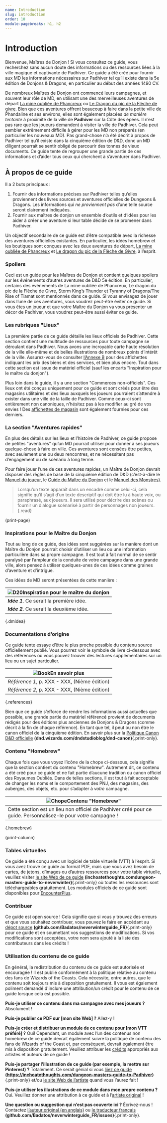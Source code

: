 ```yaml
---
name: Introduction
slug: introduction
order: 10
module-pagebreaks: h1, h2
---
```


# Introduction

Bienvenue, Maîtres de Donjon ! Si vous consultez ce guide, vous recherchez sans aucun doute des informations ou des ressources liées à la ville magique et captivante de Padhiver. Ce guide a été créé pour fournir aux MD les informations nécessaires sur Padhiver tel qu’il existe dans la 5e édition de Donjons & Dragons, en particulier au début des années 1490 CV.

De nombreux Maîtres de Donjon ont commencé leurs campagnes, et souvent leur rôle de MD, en utilisant une des merveilleuses aventures de départ [La mine oubliée de Phancreux](https://www.dndbeyond.com/sources/lmop) ou [Le Dragon du pic de la Flèche de givre](https://www.dndbeyond.com/sources/doip). Bien que ces aventures offrent beaucoup à faire dans la petite ville de Phandaline et ses environs, elles sont également placées *de manière tentante* à proximité de la ville de **Padhiver** sur la Côte des épées. Il n’est pas rare que les joueurs demandent à visiter la ville de Padhiver. Cela peut sembler extrêmement difficile à gérer pour les MD non préparés (en particulier les nouveaux MD). Pas grand-chose n’a été décrit à propos de Padhiver tel qu’il existe dans la cinquième édition de D&D, donc un MD diligent pourrait se sentir obligé de parcourir des tonnes de vieux documents. Ce guide tente de regrouper une grande partie de ces informations et d’aider tous ceux qui cherchent à s’aventurer dans Padhiver.

## À propos de ce guide

Il a 2 buts principaux :
1. Fournir des informations précises sur Padhiver telles qu’elles proviennent des livres sources et aventures officielles de Dungeons & Dragons. Les informations qui *ne proviennent pas* d’une telle source seront clairement indiquées.
2. Fournir aux maîtres de donjon un ensemble d’outils et d’idées pour les aider à créer une aventure si leur table décide de se promener dans Padhiver.

Un objectif secondaire de ce guide est d’être compatible avec la richesse des aventures officielles existantes. En particulier, les idées homebrew et les boutiques sont conçues avec les deux aventures de départ, [La mine oubliée de Phancreux](https://www.dndbeyond.com/sources/lmop) et [Le dragon du pic de la Flèche de Givre](https://www.dndbeyond.com/sources/doip), à l’esprit.

### Spoilers

Ceci est un guide pour les Maîtres de Donjon et contient quelques spoilers sur les événements d’autres aventures de D&D 5e édition. En particulier, certains des événements de La mine oubliée de Phancreux, Le dragon du pic de la Flèche de Givre, Storm King’s Thunder et Tyranny of Dragons/The Rise of Tiamat sont mentionnés dans ce guide. Si vous envisagez de jouer dans l’une de ces aventures, vous voudrez peut-être éviter ce guide. Si vous êtes un joueur et que votre Maître du Donjon va vous présenter un décor de Padhiver, vous voudrez peut-être aussi éviter ce guide.

### Les rubriques "Lieux"

La première partie de ce guide détaille les lieux officiels de Padhiver. Cette section contient une multitude de ressources pour toute campagne se déroulant dans Padhiver. Nous avons une incroyable carte haute résolution de la ville elle-même et de belles illustrations de nombreux points d’intérêt de la ville. Assurez-vous de consulter [l’Annexe B](appendix-b-point-of-interest-cards-page) pour des affichettes indiquant les prix des biens et des services, et bien plus encore. Tout dans cette section est issue de matériel officiel (sauf les encarts "Inspiration pour le maître du donjon").

Plus loin dans le guide, il y a une section "Commerces non-officiels". Ces lieux ont été conçus uniquement pour ce guide et sont créés pour être des magasins utilitaires et des lieux auxquels les joueurs pourraient s’attendre à exister dans une ville de la taille de Padhiver. Comme ceux-ci sont entièrement non canoniques, n’hésitez pas à les modifier au gré de vos envies ! Des [affichettes de magasin](point-of-interest-cards-page) sont également fournies pour ces derniers.

### La section "Aventures rapides"

En plus des détails sur les lieux et l’histoire de Padhiver, ce guide propose de petites "aventures" qu’un MD pourrait utiliser pour donner à ses joueurs quelque-chose à faire en ville. Ces aventures sont censées être petites, avec seulement une ou deux rencontres, et ne nécessitent pas d’engagement ou de scénario à long terme.

Pour faire jouer l’une de ces aventures rapides, un Maître de Donjon devrait disposer des règles de base de la cinquième édition de D&D (c’est-à-dire le [Manuel du joueur](https://dnd.wizards.com/products/rpg_playershandbook), le [Guide du Maître du Donjon](https://dnd.wizards.com/products/dungeon-masters-guide) et le [Manuel des Monstres](https://dnd.wizards.com/products/monster-manual)).

> Lorsqu’un texte apparaît dans un encadré comme celui-ci, cela signifie qu’il s’agit d’un texte descriptif qui doit être lu à haute voix, ou paraphrasé, aux joueurs. Il sera utilisé pour décrire des scènes ou fournir un dialogue scénarisé à partir de personnages non joueurs.{.read}

(print-page)

### Inspirations pour le Maître du Donjon

Tout au long de ce guide, des idées sont suggérées sur la manière dont un Maître du Donjon pourrait choisir d’utiliser un lieu ou une information particulière dans sa propre campagne. Il est tout à fait normal de se sentir paralysé par l’ampleur de la conduite de votre campagne dans une grande ville, alors pensez à utiliser quelques-unes de ces idées comme graines d’aventure et d’intrigue.

Ces idées de MD seront présentées de cette manière :

|![D20](d20.svg)**Inspiration pour le maître du donjon**|
|---|
|***Idée 1***. Ce serait la première idée.|
|***Idée 2***. Ce serait la deuxième idée.|
{.dmidea}

### Documentations d’origine

Ce guide tente essaye d’être le plus proche possible du contenu source officiellement publié. Vous pourrez voir le symbole de livre ci-dessous avec des références où vous pouvez trouver des lectures supplémentaires sur un lieu ou un sujet particulier.

|![Book](book.svg)**En savoir plus**|
|---|
|*Référence 1*, p. XXX - XXX, (Nième édition) |
|*Référence 2*, p. XXX - XXX, (Nième édition) |
{.references}

Bien que ce guide s’efforce de rendre les informations aussi actuelles que possible, une grande partie du matériel référencé provient de documents rédigés pour des éditions plus anciennes de Donjons & Dragons (comme décrit à la fin de chaque référence). En tant que tel, il peut ou non être le canon officiel de la cinquième édition. En savoir plus sur la [Politique Canon D&D officielle](https://dnd.wizards.com/dndstudioblog/dnd-canon) **(dnd.wizards.com/dndstudioblog/dnd-canon)**{.print-only}.

### Contenu "Homebrew"

Chaque fois que vous voyez l’icône de la chope ci-dessous, cela signifie que la section contient du contenu "Homebrew". Autrement dit, ce contenu a été créé pour ce guide et ne fait partie d’aucune tradition ou canon officiel des Royaumes Oubliés. Dans de telles sections, il est tout à fait acceptable de changer les noms et le comportement des PNJ, des magasins, des auberges, des objets, etc. pour s’adapter à *votre* campagne.

|![Chope](mug.svg)**Contenu "Homebrew"**|
|---|
|Cette section est un lieu non officiel de Padhiver créé pour ce guide. Personnalisez-le pour *votre* campagne !|
{.homebrew}

(print-column)
### Tables virtuelles

Ce guide a été conçu avec un logiciel de table virtuelle (VTT) à l’esprit. Si vous avez trouvé ce guide au format PDF, mais que vous avez besoin de cartes, de jetons, d’images ou d’autres ressources pour votre table virtuelle, veuillez visiter [le site Web de ce guide](https://inchoatethoughts.com/dungeon-masters-guide-to-neverwinter) **(inchoatethoughts.comdungeon-masters-guide-to-neverwinter)**{.print-only} où toutes les ressources sont téléchargeables gratuitement. Les modules officiels de ce guide sont disponibles pour [EncounterPlus](https://encounter.plus).

### Contribuer

Ce guide est open source ! Cela signifie que si vous y trouvez des erreurs et que vous souhaitez contribuer, vous pouvez le faire en accédant au [dépot source](https://github.com/Badatos/neverwinterguide_FR) **(github.com/Badatos/neverwinterguide_FR)**{.print-only} pour ce guide et en soumettant vos suggestions de modifications. Si vos modifications sont acceptées, votre nom sera ajouté à la liste des contributeurs dans les crédits !

### Utilisation du contenu de ce guide

En général, la redistribution du contenu de ce guide est autorisée et encouragée ! Il est publié conformément à la politique relative au contenu des fans de Wizards of the Coasts. Cela nécessite, entre autres, que le contenu soit toujours mis à disposition gratuitement. Il vous est également poliment demandé d'inclure une attribution/un crédit pour le contenu de ce guide lorsque cela est possible.

**Puis-je utiliser ce contenu dans ma campagne avec mes joueurs ?**
Absolument !

**Puis-je publier ce PDF sur \[mon site Web\] ?**
Allez-y !

**Puis-je créer et distribuer un module de ce contenu pour \[mon VTT préféré\] ?**
Oui! Cependant, un module avec l’un des contenus non homebrew de ce guide devrait également suivre la politique de contenu des fans de Wizards of the Coast et, par conséquent, devrait également être mis à disposition gratuitement. Veuillez attribuer les [crédits](credits) appropriés aux artistes et auteurs de ce guide !

**Puis-je partager l’illustration de ce guide (par exemple, la mettre sur Pinterest) ?**
Totalement. Ce serait génial si vous [liiez ce guide](https://inchoatethoughts.com/dungeon-masters-guide-to-Padhiver) **(https://inchoatethoughts.com/dungeon-masters-guide-to-Padhiver)**{.print-only} et/ou  [le site Web de l’artiste](credits) quand vous l’aurez fait !

**Puis-je utiliser les illustrations de ce module dans mon propre contenu ?**
Oui. Veuillez donner une attribution à ce guide et à l’[artiste original](credits) !

**Une question ou suggestion qui n’est pas couverte ici ?**
Écrivez-nous ! Contactez [l’auteur original (en anglais)](https://inchoatethoughts.com/contact) ou [le traducteur français](https://github.com/Badatos/neverwinterguide_FR/issues) **(github.com/Badatos/neverwinterguide_FR/issues)**{.print-only}.
